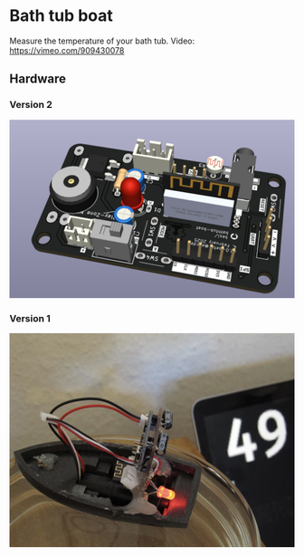 Bath tub boat
==============

Measure the temperature of your bath tub.
Video: https://vimeo.com/909430078

## Hardware 

### Version 2
![](screenshot.png)

### Version 1
![](boat.jpg)


